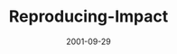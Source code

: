 ---
layout: music 
title: "Reproducing-Impact"
series: "Maximum Impact"
date: 2001-09-29 
description: "Wherever you are in your life, God has a new level to which He want to take you. Join us as we continue our series. "
audio: "http://www.crossroads.net/audio/2001/Maximum%20Impact/MI_03_09-23-01_Reproducing_Impact.mp3"
audio-duration: "37:59"
src: "http://www.crossroads.net/players/media/mediumHz/DefaultVideoImage.jpg"
---